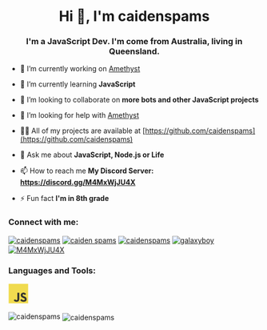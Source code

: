 <h1 align="center">Hi 👋, I'm caidenspams</h1>
<h3 align="center">I'm a JavaScript Dev. I'm come from Australia, living in Queensland.</h3>

- 🔭 I’m currently working on [Amethyst](https://github.com/caidenspams/Amethyst-Bot)

- 🌱 I’m currently learning **JavaScript**

- 👯 I’m looking to collaborate on **more bots and other JavaScript projects**

- 🤝 I’m looking for help with [Amethyst](https://github.com/caidenspams/Amethyst-Bot)

- 👨‍💻 All of my projects are available at [https://github.com/caidenspams](https://github.com/caidenspams)

- 💬 Ask me about **JavaScript, Node.js or Life**

- 📫 How to reach me **My Discord Server: https://discord.gg/M4MxWjJU4X**

- ⚡ Fun fact **I'm in 8th grade**

<h3 align="left">Connect with me:</h3>
<p align="left">
<a href="https://twitter.com/caidenspams" target="blank"><img align="center" src="https://cdn.jsdelivr.net/npm/simple-icons@3.0.1/icons/twitter.svg" alt="caidenspams" height="30" width="40" /></a>
<a href="https://fb.com/caiden spams" target="blank"><img align="center" src="https://cdn.jsdelivr.net/npm/simple-icons@3.0.1/icons/facebook.svg" alt="caiden spams" height="30" width="40" /></a>
<a href="https://instagram.com/caidenspams" target="blank"><img align="center" src="https://cdn.jsdelivr.net/npm/simple-icons@3.0.1/icons/instagram.svg" alt="caidenspams" height="30" width="40" /></a>
<a href="https://www.youtube.com/c/galaxyboy" target="blank"><img align="center" src="https://cdn.jsdelivr.net/npm/simple-icons@3.0.1/icons/youtube.svg" alt="galaxyboy" height="30" width="40" /></a>
<a href="https://discord.gg/M4MxWjJU4X" target="blank"><img align="center" src="https://cdn.jsdelivr.net/npm/simple-icons@3.0.1/icons/discord.svg" alt="M4MxWjJU4X" height="30" width="40" /></a>
</p>

<h3 align="left">Languages and Tools:</h3>
<p align="left"> <a href="https://developer.mozilla.org/en-US/docs/Web/JavaScript" target="_blank"> <img src="https://raw.githubusercontent.com/devicons/devicon/master/icons/javascript/javascript-original.svg" alt="javascript" width="40" height="40"/> </a> </p>

<p><img align="left" src="https://github-readme-stats.vercel.app/api/top-langs?username=caidenspams&show_icons=true&theme=radical&locale=en&layout=compact" alt="caidenspams" /></p>

<p>&nbsp;<img align="center" src="https://github-readme-stats.vercel.app/api?username=caidenspams&show_icons=true&theme=radical&locale=en" alt="caidenspams" /></p>

